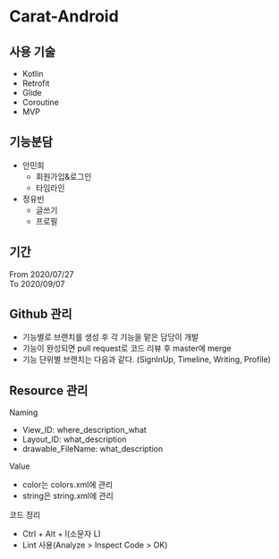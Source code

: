 # Carat-Android
## 사용 기술
- Kotlin
- Retrofit
- Glide
- Coroutine
- MVP

## 기능분담
- 안민희
    - 회원가입&로그인
    - 타임라인
- 정유빈
    - 글쓰기
    - 프로필

## 기간  
From 2020/07/27  
To 2020/09/07

## Github 관리
- 기능별로 브랜치를 생성 후 각 기능을 맡은 담당이 개발
- 기능이 완성되면 pull request로 코드 리뷰 후 master에 merge
- 기능 단위별 브랜치는 다음과 같다. (SignInUp, Timeline, Writing, Profile)

## Resource 관리
Naming
- View_ID: where_description_what
- Layout_ID: what_description
- drawable_FileName: what_description

Value  
- color는 colors.xml에 관리
- string은 string.xml에 관리

코드 정리
- Ctrl + Alt + l(소문자 L)
- Lint 사용(Analyze > Inspect Code > OK)